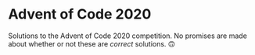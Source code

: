 # Advent of Code 2020

Solutions to the Advent of Code 2020 competition. No promises are made about
whether or not these are *correct* solutions. 🙃
